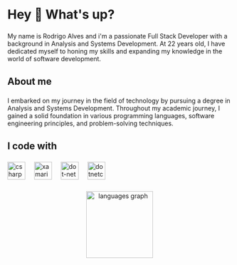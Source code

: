 <h1 align="left">Hey 👋 What's up?</h1>

###

<p align="left">My name is Rodrigo Alves and i'm a passionate Full Stack Developer with a background in Analysis and Systems Development. At 22 years old, I have dedicated myself to honing my skills and expanding my knowledge in the world of software development.</p>

###

<h2 align="left">About me</h2>

###

<p align="left">I embarked on my journey in the field of technology by pursuing a degree in Analysis and Systems Development. Throughout my academic journey, I gained a solid foundation in various programming languages, software engineering principles, and problem-solving techniques.</p>

###

<h2 align="left">I code with</h2>

###

<div align="left">
  <img src="https://cdn.jsdelivr.net/gh/devicons/devicon/icons/csharp/csharp-original.svg" height="40" alt="csharp logo"  />
  <img width="12" />
  <img src="https://cdn.jsdelivr.net/gh/devicons/devicon/icons/xamarin/xamarin-original.svg" height="40" alt="xamarin logo"  />
  <img width="12" />
  <img src="https://cdn.jsdelivr.net/gh/devicons/devicon/icons/dot-net/dot-net-original.svg" height="40" alt="dot-net logo"  />
  <img width="12" />
  <img src="https://cdn.jsdelivr.net/gh/devicons/devicon/icons/dotnetcore/dotnetcore-original.svg" height="40" alt="dotnetcore logo"  />
  <img width="12" />  
</div>

###

<div align="center">
  <img src="https://github-readme-stats.vercel.app/api/top-langs?username=rodrigoalvesl&locale=en&hide_title=false&layout=compact&card_width=320&langs_count=5&theme=dracula&hide_border=false&order=2" height="150" alt="languages graph"  />
</div>

###
